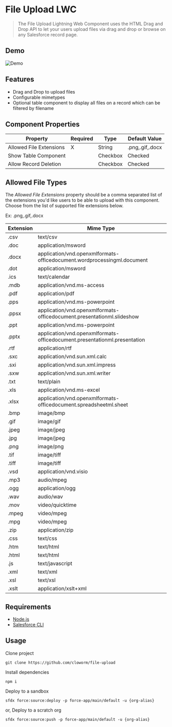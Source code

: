 # File Upload LWC

> The File Upload Lightning Web Component uses the HTML Drag and Drop API to let your users upload files via drag and drop or browse on any Salesforce record page.

## Demo

![Demo](https://user-images.githubusercontent.com/5566310/108149734-73379480-70a1-11eb-96fe-1a9eb3588a83.png)

## Features

- Drag and Drop to upload files
- Configurable mimetypes
- Optional table component to display all files on a record which can be filtered by filename

## Component Properties

<!-- ![Component Properties](https://user-images.githubusercontent.com/5566310/108149925-c3165b80-70a1-11eb-9072-e8de416fc4ec.png) -->

| Property                | Required | Type     | Default Value   |
| ----------------------- | -------- | -------- | --------------- |
| Allowed File Extensions | X        | String   | .png,.gif,.docx |
| Show Table Component    |          | Checkbox | Checked         |
| Allow Record Deletion   |          | Checkbox | Checked         |

## Allowed File Types

The _Allowed File Extensions_ property should be a comma separated list of the extensions you'd like users to be able to upload with this component. Choose from the list of supported file extensions below.

Ex: .png,.gif,.docx

| Extension | Mime Type                                                                 |
| --------- | ------------------------------------------------------------------------- |
| .csv      | text/csv                                                                  |
| .doc      | application/msword                                                        |
| .docx     | application/vnd.openxmlformats-officedocument.wordprocessingml.document   |
| .dot      | application/msword                                                        |
| .ics      | text/calendar                                                             |
| .mdb      | application/vnd.ms-access                                                 |
| .pdf      | application/pdf                                                           |
| .pps      | application/vnd.ms-powerpoint                                             |
| .ppsx     | application/vnd.openxmlformats-officedocument.presentationml.slideshow    |
| .ppt      | application/vnd.ms-powerpoint                                             |
| .pptx     | application/vnd.openxmlformats-officedocument.presentationml.presentation |
| .rtf      | application/rtf                                                           |
| .sxc      | application/vnd.sun.xml.calc                                              |
| .sxi      | application/vnd.sun.xml.impress                                           |
| .sxw      | application/vnd.sun.xml.writer                                            |
| .txt      | text/plain                                                                |
| .xls      | application/vnd.ms-excel                                                  |
| .xlsx     | application/vnd.openxmlformats-officedocument.spreadsheetml.sheet         |
| .bmp      | image/bmp                                                                 |
| .gif      | image/gif                                                                 |
| .jpeg     | image/jpeg                                                                |
| .jpg      | image/jpeg                                                                |
| .png      | image/png                                                                 |
| .tif      | image/tiff                                                                |
| .tiff     | image/tiff                                                                |
| .vsd      | application/vnd.visio                                                     |
| .mp3      | audio/mpeg                                                                |
| .ogg      | application/ogg                                                           |
| .wav      | audio/wav                                                                 |
| .mov      | video/quicktime                                                           |
| .mpeg     | video/mpeg                                                                |
| .mpg      | video/mpeg                                                                |
| .zip      | application/zip                                                           |
| .css      | text/css                                                                  |
| .htm      | text/html                                                                 |
| .html     | text/html                                                                 |
| .js       | text/javascript                                                           |
| .xml      | text/xml                                                                  |
| .xsl      | text/xsl                                                                  |
| .xslt     | application/xslt+xml                                                      |

## Requirements

- [Node.js](https://nodejs.org/en/)
- [Salesforce CLI](https://developer.salesforce.com/tools/sfdxcli)

## Usage

Clone project

```
git clone https://github.com/cloworm/file-upload
```

Install dependencies

```
npm i
```

Deploy to a sandbox

```
sfdx force:source:deploy -p force-app/main/default -u {org-alias}
```

or, Deploy to a scratch org

```
sfdx force:source:push -p force-app/main/default -u {org-alias}
```
